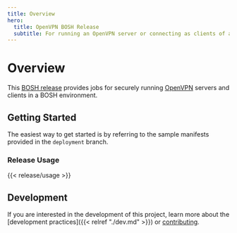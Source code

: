 ```yaml
---
title: Overview
hero:
  title: OpenVPN BOSH Release
  subtitle: For running an OpenVPN server or connecting as clients of an OpenVPN network.
---
```


# Overview

This [BOSH release](https://bosh.io/) provides jobs for securely running [OpenVPN](https://openvpn.net/) servers and clients in a BOSH environment.


## Getting Started

The easiest way to get started is by referring to the sample manifests provided in the `deployment` branch.


### Release Usage

{{< release/usage >}}


## Development

If you are interested in the development of this project, learn more about the [development practices]({{< relref "./dev.md" >}}) or [contributing](../CONTRIBUTING.md).
